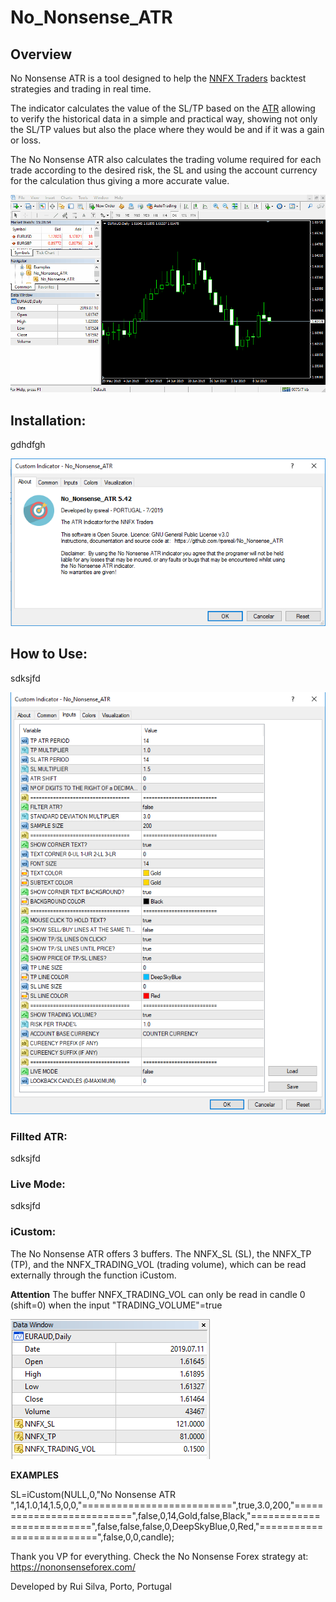 # No_Nonsense_ATR
## Overview

No Nonsense ATR is a tool designed to help the [NNFX Traders](https://nononsenseforex.com/) backtest strategies and trading in real time.

The indicator calculates the value of the SL/TP based on the [ATR](https://nononsenseforex.com/indicators/the-worlds-best-forex-indicator/) allowing to verify the historical data in a simple and practical way, showing not only the SL/TP values but also the place where they would be and if it was a gain or loss.

The No Nonsense ATR also calculates the trading volume required for each trade according to the desired risk, the SL and using the account currency for the calculation thus giving a more accurate value.


 ![overview](./Images/overview.gif)

## Installation:
gdhdfgh

 ![inicial](./Images/painel_inicial.png)
 
## How to Use:
sdksjfd

 ![inputs](./Images/painel_inputs.png)

### Fillted ATR:
sdksjfd

### Live Mode:
sdksjfd

### iCustom:
The No Nonsense ATR offers 3 buffers. The NNFX_SL (SL), the NNFX_TP (TP), and the NNFX_TRADING_VOL (trading volume), which can be read externally through the function iCustom.

**Attention** The buffer NNFX_TRADING_VOL can only be read in candle 0 (shift=0) when the input "TRADING_VOLUME"=true

 ![buffers](./Images/painel_buffers.png)


**EXAMPLES**

SL=iCustom(NULL,0,"No Nonsense ATR ",14,1.0,14,1.5,0,0,"==========================",true,3.0,200,"==========================",false,0,14,Gold,false,Black,"==========================",false,false,false,0,DeepSkyBlue,0,Red,"==========================",false,0,0,candle);


Thank you VP for everything. Check the No Nonsense Forex strategy at: https://nononsenseforex.com/

Developed by Rui Silva, Porto, Portugal
